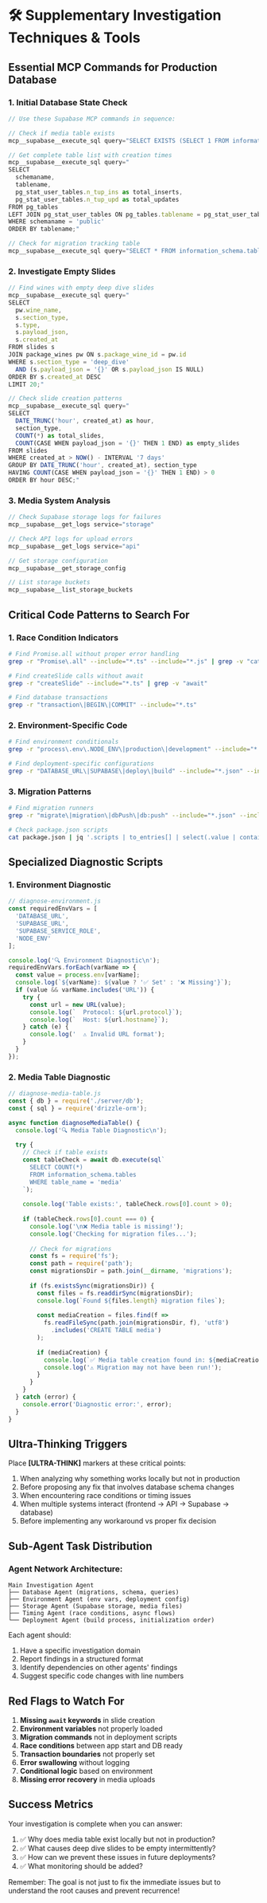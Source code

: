 # 🛠️ Supplementary Investigation Techniques & Tools

## Essential MCP Commands for Production Database

### 1. Initial Database State Check
```javascript
// Use these Supabase MCP commands in sequence:

// Check if media table exists
mcp__supabase__execute_sql query="SELECT EXISTS (SELECT 1 FROM information_schema.tables WHERE table_name = 'media');"

// Get complete table list with creation times
mcp__supabase__execute_sql query="
SELECT 
  schemaname,
  tablename,
  pg_stat_user_tables.n_tup_ins as total_inserts,
  pg_stat_user_tables.n_tup_upd as total_updates
FROM pg_tables 
LEFT JOIN pg_stat_user_tables ON pg_tables.tablename = pg_stat_user_tables.relname
WHERE schemaname = 'public'
ORDER BY tablename;"

// Check for migration tracking table
mcp__supabase__execute_sql query="SELECT * FROM information_schema.tables WHERE table_name LIKE '%migration%' OR table_name LIKE '%schema%';"
```

### 2. Investigate Empty Slides
```javascript
// Find wines with empty deep dive slides
mcp__supabase__execute_sql query="
SELECT 
  pw.wine_name,
  s.section_type,
  s.type,
  s.payload_json,
  s.created_at
FROM slides s
JOIN package_wines pw ON s.package_wine_id = pw.id
WHERE s.section_type = 'deep_dive'
  AND (s.payload_json = '{}' OR s.payload_json IS NULL)
ORDER BY s.created_at DESC
LIMIT 20;"

// Check slide creation patterns
mcp__supabase__execute_sql query="
SELECT 
  DATE_TRUNC('hour', created_at) as hour,
  section_type,
  COUNT(*) as total_slides,
  COUNT(CASE WHEN payload_json = '{}' THEN 1 END) as empty_slides
FROM slides
WHERE created_at > NOW() - INTERVAL '7 days'
GROUP BY DATE_TRUNC('hour', created_at), section_type
HAVING COUNT(CASE WHEN payload_json = '{}' THEN 1 END) > 0
ORDER BY hour DESC;"
```

### 3. Media System Analysis
```javascript
// Check Supabase storage logs for failures
mcp__supabase__get_logs service="storage"

// Check API logs for upload errors
mcp__supabase__get_logs service="api"

// Get storage configuration
mcp__supabase__get_storage_config

// List storage buckets
mcp__supabase__list_storage_buckets
```

## Critical Code Patterns to Search For

### 1. Race Condition Indicators
```bash
# Find Promise.all without proper error handling
grep -r "Promise\.all" --include="*.ts" --include="*.js" | grep -v "catch"

# Find createSlide calls without await
grep -r "createSlide" --include="*.ts" | grep -v "await"

# Find database transactions
grep -r "transaction\|BEGIN\|COMMIT" --include="*.ts"
```

### 2. Environment-Specific Code
```bash
# Find environment conditionals
grep -r "process\.env\.NODE_ENV\|production\|development" --include="*.ts" --include="*.js"

# Find deployment-specific configurations
grep -r "DATABASE_URL\|SUPABASE\|deploy\|build" --include="*.json" --include="*.yaml" --include="*.toml"
```

### 3. Migration Patterns
```bash
# Find migration runners
grep -r "migrate\|migration\|dbPush\|db:push" --include="*.json" --include="*.ts" --include="*.js"

# Check package.json scripts
cat package.json | jq '.scripts | to_entries[] | select(.value | contains("migrate") or contains("db"))'
```

## Specialized Diagnostic Scripts

### 1. Environment Diagnostic
```javascript
// diagnose-environment.js
const requiredEnvVars = [
  'DATABASE_URL',
  'SUPABASE_URL', 
  'SUPABASE_SERVICE_ROLE',
  'NODE_ENV'
];

console.log('🔍 Environment Diagnostic\n');
requiredEnvVars.forEach(varName => {
  const value = process.env[varName];
  console.log(`${varName}: ${value ? '✅ Set' : '❌ Missing'}`);
  if (value && varName.includes('URL')) {
    try {
      const url = new URL(value);
      console.log(`  Protocol: ${url.protocol}`);
      console.log(`  Host: ${url.hostname}`);
    } catch (e) {
      console.log('  ⚠️ Invalid URL format');
    }
  }
});
```

### 2. Media Table Diagnostic
```javascript
// diagnose-media-table.js
const { db } = require('./server/db');
const { sql } = require('drizzle-orm');

async function diagnoseMediaTable() {
  console.log('🔍 Media Table Diagnostic\n');
  
  try {
    // Check if table exists
    const tableCheck = await db.execute(sql`
      SELECT COUNT(*) 
      FROM information_schema.tables 
      WHERE table_name = 'media'
    `);
    
    console.log('Table exists:', tableCheck.rows[0].count > 0);
    
    if (tableCheck.rows[0].count === 0) {
      console.log('\n❌ Media table is missing!');
      console.log('Checking for migration files...');
      
      // Check for migrations
      const fs = require('fs');
      const path = require('path');
      const migrationsDir = path.join(__dirname, 'migrations');
      
      if (fs.existsSync(migrationsDir)) {
        const files = fs.readdirSync(migrationsDir);
        console.log(`Found ${files.length} migration files`);
        
        const mediaCreation = files.find(f => 
          fs.readFileSync(path.join(migrationsDir, f), 'utf8')
            .includes('CREATE TABLE media')
        );
        
        if (mediaCreation) {
          console.log(`✅ Media table creation found in: ${mediaCreation}`);
          console.log('⚠️ Migration may not have been run!');
        }
      }
    }
  } catch (error) {
    console.error('Diagnostic error:', error);
  }
}
```

## Ultra-Thinking Triggers

Place **[ULTRA-THINK]** markers at these critical points:
1. When analyzing why something works locally but not in production
2. Before proposing any fix that involves database schema changes
3. When encountering race conditions or timing issues
4. When multiple systems interact (frontend → API → Supabase → database)
5. Before implementing any workaround vs proper fix decision

## Sub-Agent Task Distribution

### Agent Network Architecture:
```
Main Investigation Agent
├── Database Agent (migrations, schema, queries)
├── Environment Agent (env vars, deployment config)
├── Storage Agent (Supabase storage, media files)
├── Timing Agent (race conditions, async flows)
└── Deployment Agent (build process, initialization order)
```

Each agent should:
1. Have a specific investigation domain
2. Report findings in a structured format
3. Identify dependencies on other agents' findings
4. Suggest specific code changes with line numbers

## Red Flags to Watch For

1. **Missing `await` keywords** in slide creation
2. **Environment variables** not properly loaded
3. **Migration commands** not in deployment scripts
4. **Race conditions** between app start and DB ready
5. **Transaction boundaries** not properly set
6. **Error swallowing** without logging
7. **Conditional logic** based on environment
8. **Missing error recovery** in media uploads

## Success Metrics

Your investigation is complete when you can answer:
1. ✅ Why does media table exist locally but not in production?
2. ✅ What causes deep dive slides to be empty intermittently?
3. ✅ How can we prevent these issues in future deployments?
4. ✅ What monitoring should be added?

Remember: The goal is not just to fix the immediate issues but to understand the root causes and prevent recurrence!